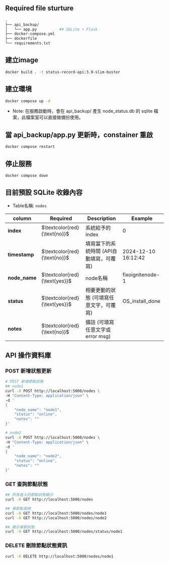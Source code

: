 
## Required file sturture
```bash
.
├── api_backup/
│   └── app.py          ## SQLite + Flask 
├── docker-compose.yml
├── dockerfile
└── requirements.txt
```

## 建立image
```bash
docker build . -t status-record-api:3.9-slim-buster
```

## 建立環境
```bash
docker compose up -d
```
- Note: 在服務啟動時，會在 api_backup/ 產生 node_status.db 的 sqlite 檔案，此檔案室可以直接做備份使用。


## 當 api_backup/app.py 更新時，constainer 重啟
```bash
docker compose restart
```

## 停止服務
```bash
docker compose down
```

## 目前預設 SQLite 收錄內容
- Table名稱: `nodes`

|  **column**   | **Required**                       |  **Description**                      |     **Example**  |
|---------------|------------------------------------|----------------------------------------|------------------|
| **index**     | $`\textcolor{red}{\text{no}}`$     | 系統給予的index                         |     0       |
| **timestamp** | $`\textcolor{red}{\text{no}}`$     | 填寫當下的系統時間 (API自動填寫，可覆寫)  | 2024-12-10 16:12:42 |
| **node_name**   | $`\textcolor{red}{\text{yes}}`$    | node名稱                                | fixoignitenode-1        |
| **status**    | $`\textcolor{red}{\text{yes}}`$    | 相要更動的狀態 (可填寫任意文字，可覆寫)    | OS_install_done    |
| **notes**     | $`\textcolor{red}{\text{no}}`$     | 備註 (可填寫任意文字或error msg)          |                   |


## API 操作資料庫

### POST 新增狀態更新
```bash
# POST 新增節點狀態
## node1
curl -X POST http://localhost:5000/nodes \
-H "Content-Type: application/json" \
-d '
{
    "node_name": "node1", 
    "status": "online",
    "notes": ""
}' 

# node2
curl -X POST http://localhost:5000/nodes \
-H "Content-Type: application/json" \
-d '
{
    "node_name": "node2", 
    "status": "online",
    "notes": ""
}' 
```


### GET 查詢節點狀態
```bash
## 所有收入的節點狀態顯示
curl -X GET http://localhost:5000/nodes 

## 單節點查詢
curl -X GET http://localhost:5000/nodes/node1
curl -X GET http://localhost:5000/nodes/node2

## 顯示單節狀態
curl -X GET http://localhost:5000/nodes/status/node1
```

### DELETE 刪除節點狀態資訊
```bash
curl -X DELETE http://localhost:5000/nodes/node1
```
